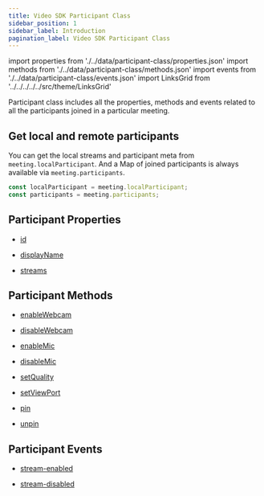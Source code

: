 ```yaml
---
title: Video SDK Participant Class
sidebar_position: 1
sidebar_label: Introduction
pagination_label: Video SDK Participant Class
---
```


<div class="sdk-api-ref">

import properties from './../data/participant-class/properties.json'
import methods from './../data/participant-class/methods.json'
import events from './../data/participant-class/events.json'
import LinksGrid from '../../../../../src/theme/LinksGrid'

Participant class includes all the properties, methods and events related to all the participants joined in a particular meeting.

## Get local and remote participants

You can get the local streams and participant meta from `meeting.localParticipant`. And a Map of joined participants is always available via `meeting.participants`.

```js title="Javascript"
const localParticipant = meeting.localParticipant;
const participants = meeting.participants;
```

## Participant Properties

<div class="row">

<div class="col col--4 margin-bottom--sm" >

- [id](./properties.md#id)

</div>
<div class="col col--4 margin-bottom--sm" >

- [displayName](./properties.md#displayname)

</div>
<div class="col col--4 margin-bottom--sm" >

- [streams](./properties.md#streams)

</div>

</div>

## Participant Methods

<div class="row">

<div class="col col--4 margin-bottom--sm" >

- [enableWebcam](./methods.md#enablewebcam)

</div>
<div class="col col--4 margin-bottom--sm" >

- [disableWebcam](./methods.md#disablewebcam)

</div>
<div class="col col--4 margin-bottom--sm" >

- [enableMic](./methods.md#enablemic)

</div>
<div class="col col--4 margin-bottom--sm" >

- [disableMic](./methods.md#disablemic)

</div>
<div class="col col--4 margin-bottom--sm" >

- [setQuality](./methods.md#setquality)

</div>
<div class="col col--4 margin-bottom--sm" >

- [setViewPort](./methods.md#setviewport)

</div>
<div class="col col--4 margin-bottom--sm" >

- [pin](./methods.md#pin)

</div>
<div class="col col--4 margin-bottom--sm" >

- [unpin](./methods.md#unpin)

</div>

</div>

## Participant Events

<div class="row">

<div class="col col--4 margin-bottom--sm" >

- [stream-enabled](./events.md#stream-enabled)

</div>
<div class="col col--4 margin-bottom--sm" >

- [stream-disabled](./events.md#stream-disabled)

</div>

</div>

</div>
